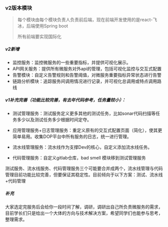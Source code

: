 ### v2版本模块

> 每个模块由每个模块负责人负责前后端，现在前端开发使用的是react-飞冰，后端使用Spring boot
>
> 所有前端要实现国际化

##### v2新增

- 监控服务：监控微服务的一些重要指标，并提供可视化展示。
- API网关服务：提供所有微服务对外api的管理，包括可视化监控与交互式配置
- 告警模块：自定义告警规则和告警阈值，对微服务重要指标异常状态进行告警
- 链路分析模块：追踪服务间调用情况进行记录，并可视化总调用或特点调用路线

##### v1补充完善（功能比较完善，有去年代码参考，任务量较小）：

- 测试管理服务：测试服务定义更多其他的测试任务，比如sonar代码扫描等任务多少以及测试任务多少根据时间定夺。
- 应用管理服务+日志管理服务：重定义原有的交互式配置页面（简化），使其更简单易用。收集DOP平台中所有服务的日志，统一进行管理。
- 流水线管理服务：流水线作为支撑Dev的核心，自定义添加流水线任务。

- 代码管理服务：自定义gitlab仓库，bad smell 模块移到测试管理服务

测试服务、流水线服务、代码管理服务三个可能要合并成两个，流水线管理与代码管理目前功能比较完善，但要保证其稳定性。目前倾向于以下方案：测试、流水线+代码管理

##### 补充

大家选定完服务后会给你一段时间了解，调研，调研出自己所负责微服务的需求，目前学长们只是给出一个大体的方向与技术解决方案，希望同学们也能参与思考，整理需求。